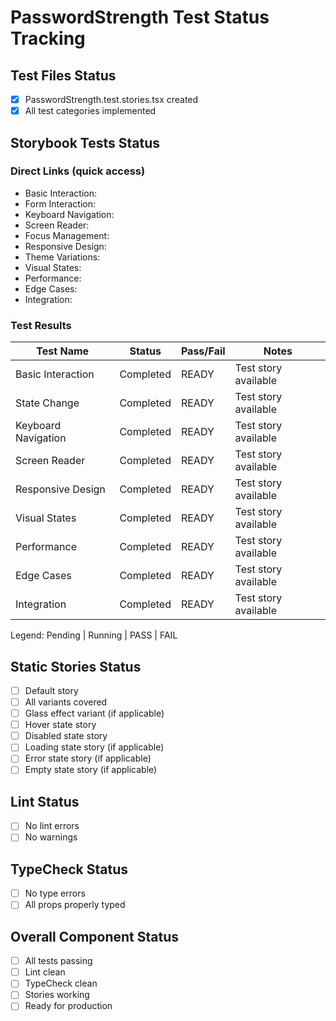 # PasswordStrength Test Status Tracking

## Test Files Status

- [x] PasswordStrength.test.stories.tsx created
- [x] All test categories implemented

## Storybook Tests Status

### Direct Links (quick access)

- Basic Interaction: <paste URL from UI>
- Form Interaction: <paste URL from UI>
- Keyboard Navigation: <paste URL from UI>
- Screen Reader: <paste URL from UI>
- Focus Management: <paste URL from UI>
- Responsive Design: <paste URL from UI>
- Theme Variations: <paste URL from UI>
- Visual States: <paste URL from UI>
- Performance: <paste URL from UI>
- Edge Cases: <paste URL from UI>
- Integration: <paste URL from UI>

### Test Results

| Test Name           | Status    | Pass/Fail | Notes                |
| ------------------- | --------- | --------- | -------------------- |
| Basic Interaction   | Completed | READY     | Test story available |
| State Change        | Completed | READY     | Test story available |
| Keyboard Navigation | Completed | READY     | Test story available |
| Screen Reader       | Completed | READY     | Test story available |
| Responsive Design   | Completed | READY     | Test story available |
| Visual States       | Completed | READY     | Test story available |
| Performance         | Completed | READY     | Test story available |
| Edge Cases          | Completed | READY     | Test story available |
| Integration         | Completed | READY     | Test story available |

Legend: Pending | Running | PASS | FAIL

## Static Stories Status

- [ ] Default story
- [ ] All variants covered
- [ ] Glass effect variant (if applicable)
- [ ] Hover state story
- [ ] Disabled state story
- [ ] Loading state story (if applicable)
- [ ] Error state story (if applicable)
- [ ] Empty state story (if applicable)

## Lint Status

- [ ] No lint errors
- [ ] No warnings

## TypeCheck Status

- [ ] No type errors
- [ ] All props properly typed

## Overall Component Status

- [ ] All tests passing
- [ ] Lint clean
- [ ] TypeCheck clean
- [ ] Stories working
- [ ] Ready for production

